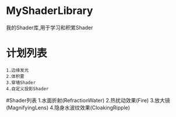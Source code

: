 # MyShaderLibrary
我的Shader库,用于学习和积累Shader

# 计划列表
    1.边缘发光
    2.体积雾
    3.穿墙Shader
    4.自定义投影Shader

#Shader列表
	1.水面折射(RefractionWater) 
	2.热扰动效果(Fire)
	3.放大镜(MagnifyingLens)
	4.隐身水波纹效果(CloakingRipple)